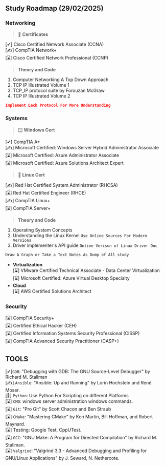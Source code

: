 ## Study Roadmap (29/02/2025)

### Networking
> 📜 **Certificates**

[✔] Cisco Certified Network Associate (CCNA)\
[✍] CompTIA Network+ \
[⌛] Cisco Certified Network Professional (CCNP)

> **Theory and Code**

1. Computer Networking A Top Down Approach
2. TCP IP Illustrated Volume 1
3. TCP_IP protocol suite by Forouzan McGraw
4. TCP IP Illustrated Volume 2
```json
Implement Each Protocol For More Understanding
```
### Systems
> 🪟 **Windows Cert**

[✔] CompTIA A+\
[✍] Microsoft Certified: Windows Server Hybrid Administrator Associate\
[⌛] Microsoft Certified: Azure Administrator Associate\
[⌛] Microsoft Certified: Azure Solutions Architect Expert

> 🐧 **Linux Cert**

[✍] Red Hat Certified System Administrator (RHCSA)\
[⌛] Red Hat Certified Engineer (RHCE)\
[✍] CompTIA Linux+ \
[⌛] CompTIA Server+

> **Theory and Code**
 1. Operating System Concepts
 2. Understanding the Linux Kernel ```Use Online Sources For Modern Versions```
 3. Driver implementer's API guide ```Online Verison of Linux Driver Doc```
```css
Draw A Graph or Take a Text Notes As Dump of All study
```
 - **Virtualization**\
[⌛] VMware Certified Technical Associate - Data Center Virtualization\
[⌛] Microsoft Certified: Azure Virtual Desktop Specialty 
 - **Cloud**\
[⌛] AWS Certified Solutions Architect

### Security
[⌛] CompTIA Security+ \
[⌛] Certified Ethical Hacker (CEH)\
[⌛] Certified Information Systems Security Professional (CISSP)\
[⌛] CompTIA Advanced Security Practitioner (CASP+)

## TOOLS 
[✔]```GDB```: "Debugging with GDB: The GNU Source-Level Debugger" by Richard M. Stallman \
[✍] ```Ansible```: "Ansible: Up and Running" by Lorin Hochstein and René Moser. \
[🎯] ```Python```: Use Python For Scripting on different Platforms\
[⌛] ```CMD```: windows server administration windows commands. \
[⌛] ```Git```: "Pro Git" by Scott Chacon and Ben Straub \
[⌛] ```CMake```: "Mastering CMake" by Ken Martin, Bill Hoffman, and Robert Maynard. \
[⌛] Testing: Google Test, CppUTest. \
[⌛] ```GCC```: "GNU Make: A Program for Directed Compilation" by Richard M. Stallman. \
[⌛] ```Valgrind```: "Valgrind 3.3 - Advanced Debugging and Profiling for GNU/Linux Applications" by J. Seward, N. Nethercote.
